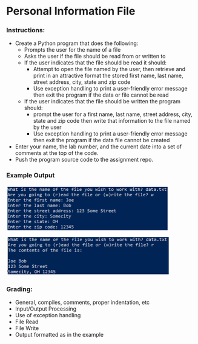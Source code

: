 # Personal Information File

### Instructions:
 
- Create a Python program that does the following:
  - Prompts the user for the name of a file 
  - Asks the user if the file should be read from or written to 
   - If the user indicates that the file should be read it should:
     - Attempt to open the file named by the user, then retrieve and print in an attractive format the stored first name, last name, street address, city, state and zip code
     - Use exception handling to print a user-friendly error message then exit the program if the data or file cannot be read
  - If the user indicates that the file should be written the program should:
    - prompt the user for a first name, last name, street address, city, state and zip code then write that information to the file named by the user
    - Use exception handling to print a user-friendly error message then exit the program if the data file cannot be created
- Enter your name, the lab number, and the current date into a set of comments at the top of the code.          
- Push the program source code to the assignment repo. 

### Example Output
![Screenshot](ch6l1.png)

### Grading:
- General, compiles, comments, proper indentation, etc  
- Input/Output Processing
- Use of exception handling
- File Read  
- File Write
- Output formatted as in the example
